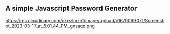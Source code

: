 ## A simple Javascript Password Generator

https://res.cloudinary.com/dkezlmzn1/image/upload/v1679069071/Screenshot_2023-03-17_at_5.01.44_PM_gnsaqq.png